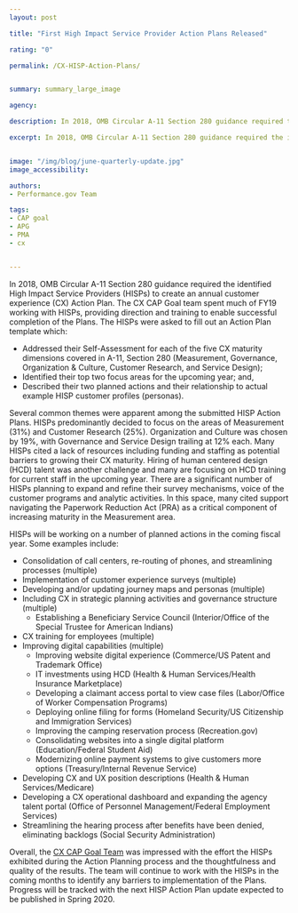 ```yaml
---
layout: post

title: "First High Impact Service Provider Action Plans Released"

rating: "0"

permalink: /CX-HISP-Action-Plans/


summary: summary_large_image

agency:

description: In 2018, OMB Circular A-11 Section 280 guidance required the identified High Impact Service Providers (HISPs) to create an annual customer experience (CX) Action Plan. The CX CAP Goal team spent much of FY19 working with HISPs, providing direction and training to enable successful completion of the Plans.

excerpt: In 2018, OMB Circular A-11 Section 280 guidance required the identified High Impact Service Providers (HISPs) to create an annual customer experience (CX) Action Plan. The CX CAP Goal team spent much of FY19 working with HISPs, providing direction and training to enable successful completion of the Plans.


image: "/img/blog/june-quarterly-update.jpg"
image_accessibility:

authors:
- Performance.gov Team

tags:
- CAP goal
- APG
- PMA
- cx


---
```

In 2018, OMB Circular A-11 Section 280 guidance required the identified High Impact Service Providers (HISPs) to create an annual customer experience (CX) Action Plan. The CX CAP Goal team spent much of FY19 working with HISPs, providing direction and training to enable successful completion of the Plans. The HISPs were asked to fill out an Action Plan template which:
- Addressed their Self-Assessment for each of the five CX maturity dimensions covered in A-11, Section 280 (Measurement, Governance, Organization & Culture, Customer Research, and Service Design);
- Identified their top two focus areas for the upcoming year; and,
- Described their two planned actions and their relationship to actual example HISP customer profiles (personas).

Several common themes were apparent among the submitted HISP Action Plans. HISPs predominantly decided to focus on the areas of Measurement (31%) and Customer Research (25%). Organization and Culture was chosen by 19%, with Governance and Service Design trailing at 12% each. Many HISPs cited a lack of resources including funding and staffing as potential barriers to growing their CX maturity. Hiring of human centered design (HCD) talent was another challenge and many are focusing on HCD training for current staff in the upcoming year. There are a significant number of HISPs planning to expand and refine their survey mechanisms, voice of the customer programs and analytic activities. In this space, many cited support navigating the Paperwork Reduction Act (PRA) as a critical component of increasing maturity in the Measurement area.

HISPs will be working on a number of planned actions in the coming fiscal year. Some examples include:
- Consolidation of call centers, re-routing of phones, and streamlining processes (multiple)
- Implementation of customer experience surveys (multiple)
- Developing and/or updating journey maps and personas (multiple)
- Including CX in strategic planning activities and governance structure (multiple)
  - Establishing a Beneficiary Service Council (Interior/Office of the Special Trustee for American Indians)
- CX training for employees (multiple)
- Improving digital capabilities (multiple)
  - Improving website digital experience (Commerce/US Patent and Trademark Office)
  - IT investments using HCD (Health & Human Services/Health Insurance Marketplace)
  - Developing a claimant access portal to view case files (Labor/Office of Worker Compensation Programs)
  - Deploying online filing for forms (Homeland Security/US Citizenship and Immigration Services)
  - Improving the camping reservation process (Recreation.gov)
  - Consolidating websites into a single digital platform (Education/Federal Student Aid)
  - Modernizing online payment systems to give customers more options (Treasury/Internal Revenue Service)
- Developing CX and UX position descriptions (Health & Human Services/Medicare)
- Developing a CX operational dashboard and expanding the agency talent portal (Office of Personnel Management/Federal Employment Services)
- Streamlining the hearing process after benefits have been denied, eliminating backlogs (Social Security Administration)

Overall, the [CX CAP Goal Team](https://www.performance.gov/CAP/cx/) was impressed with the effort the HISPs exhibited during the Action Planning process and the thoughtfulness and quality of the results. The team will continue to work with the HISPs in the coming months to identify any barriers to implementation of the Plans. Progress will be tracked with the next HISP Action Plan update expected to be published in Spring 2020.
